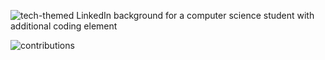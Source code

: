 ![tech-themed LinkedIn background for a computer science student with additional coding element](https://github.com/AlexD36/AlexD36/assets/167620486/bd3a254b-7807-46c4-a0b9-8875223531ad)



![contributions](https://github.com/AlexD36/AlexD36/assets/167620486/01a6e42f-2c6a-47de-89b9-97a3ab31cf35)
